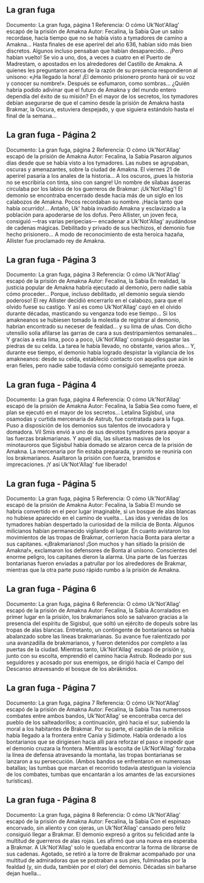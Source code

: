 ## La gran fuga
Documento: La gran fuga, página 1
Referencia: O cómo Uk'Not'Allag' escapó de la prisión de Amakna
Autor: Fecalina, la Sabia
Que un sabio recordase, hacía tiempo que no se había visto a tymadores de camino a Amakna... Hasta finales de ese aperirel del año 636, habían sido más bien discretos. Algunos incluso pensaban que habían desaparecido...
¡Pero habían vuelto! Se vio a uno, dos, a veces a cuatro en el Puerto de Madrestam, o apostados en los alrededores del Castillo de Amakna.
A quienes les preguntaron acerca de la razón de su presencia respondieron al unísono: «¡Ha llegado la hora! ¡El demonio prisionero pronto hará oír su voz y conocer su nombre!». Después se esfumaron, como sombras... ¿Quién habría podido adivinar que el futuro de Amakna y del mundo entero dependía del éxito de su misión? En el mayor de los secretos, los tymadores debían asegurarse de que el camino desde la prisión de Amakna hasta Brakmar, la Oscura, estuviera despejado, y que siguiera estándolo hasta el final de la semana...

## La gran fuga - Página 2
Documento: La gran fuga, página 2
Referencia: O cómo Uk'Not'Allag' escapó de la prisión de Amakna
Autor: Fecalina, la Sabia
Pasaron algunos días desde que se había visto a los tymadores. Las nubes se agrupaban, oscuras y amenazantes, sobre la ciudad de Amakna. El viernes 21 de aperirel pasaría a los anales de la historia... A los oscuros, ¡pues la historia no se escribiría con tinta, sino con sangre!
Un nombre de sílabas ásperas circulaba por los labios de los guerreros de Brakmar: ¡Uk'Not'Allag'! El demonio se encontraba encerrado desde hacía más de un siglo en los calabozos de Amakna. Pocos recordaban su nombre. ¡Hacía tanto que había ocurrido!... Antaño, Uk' había invadido Amakna y esclavizado a la población para apoderarse de los dofus. Pero Allister, un joven feca, consiguió —tras varias peripecias— encadenar a Uk'Not'Allag' ayudándose de cadenas mágicas. Debilitado y privado de sus hechizos, el demonio fue hecho prisionero... A modo de reconocimiento de esta heroica hazaña, Allister fue proclamado rey de Amakna.

## La gran fuga - Página 3
Documento: La gran fuga, página 3
Referencia: O cómo Uk'Not'Allag' escapó de la prisión de Amakna
Autor: Fecalina, la Sabia
En realidad, la justicia popular de Amakna habría ejecutado al demonio, pero nadie sabía cómo proceder... Porque, incluso debilitado, ¡el demonio seguía siendo poderoso! El rey Allister decidió encerrarlo en el calabozo, para que el olvido fuese su castigo. Y así es como Uk'Not'Allag' cayó en el olvido durante décadas, masticando su venganza todo ese tiempo...
Si los amakneanos se hubiesen tomado la molestia de registrar al demonio, habrían encontrado su neceser de fealdad... y su lima de uñas. Con dicho utensilio solía afilarse las garras de cara a sus destripamientos semanales... Y gracias a esta lima, poco a poco, Uk'Not'Allag' consiguió desgastar las piedras de su celda. La tarea le había llevado, no obstante, varios años... Y, durante ese tiempo, el demonio había logrado despistar la vigilancia de los amakneanos: desde su celda, estableció contacto con aquellos que aún le eran fieles, pero nadie sabe todavía cómo consiguió semejante proeza.

## La gran fuga - Página 4
Documento: La gran fuga, página 4
Referencia: O cómo Uk'Not'Allag' escapó de la prisión de Amakna
Autor: Fecalina, la Sabia
Sea como fuere, el plan se ejecutó en el mayor de los secretos... Letalina Sigisbul, una osamodas y curtida mercenaria de Astrub, fue contratada para la fuga. Puso a disposición de los demonios sus talentos de invocadora y domadora. Vil Smis envió a uno de sus devotos tymadores para apoyar a las fuerzas brakmarianas. Y aquel día, las siluetas masivas de los minotauroros que Sigisbul había domado se alzaron cerca de la prisión de Amakna.
La mercenaria por fin estaba preparada, y pronto se reuniría con los brakmarianos. Asaltaron la prisión con fuerza, bramidos e imprecaciones. ¡Y así Uk'Not'Allag' fue liberado!

## La gran fuga - Página 5
Documento: La gran fuga, página 5
Referencia: O cómo Uk'Not'Allag' escapó de la prisión de Amakna
Autor: Fecalina, la Sabia
El mundo se habría convertido en el peor lugar imaginable, si un bosque de alas blancas no hubiese aparecido en el camino de vuelta... Las idas y venidas de los tymadores habían despertado la curiosidad de la milicia de Bonta. Algunos milicianos habían permanecido vigilando el lugar. En cuanto avistaron los movimientos de las tropas de Brakmar, corrieron hacia Bonta para alertar a sus capitanes.
«¡Brakmarianos! ¡Son muchos y han sitiado la prisión de Amakna!», exclamaron los defensores de Bonta al unísono. Conscientes del enorme peligro, los capitanes dieron la alarma. Una parte de las fuerzas bontarianas fueron enviadas a patrullar por los alrededores de Brakmar, mientras que la otra parte puso rápido rumbo a la prisión de Amakna.

## La gran fuga - Página 6
Documento: La gran fuga, página 6
Referencia: O cómo Uk'Not'Allag' escapó de la prisión de Amakna
Autor: Fecalina, la Sabia
Acorralados en primer lugar en la prisión, los brakmarianos solo se salvaron gracias a la presencia del espíritu de Sigisbul, que soltó un ejército de dopeuls sobre las tropas de alas blancas. Entretanto, un contingente de bontarianos se había abalanzado sobre las líneas brakmarianas. Su avance fue ralentizado por una avanzadilla de brakmarianos, y fueron detenidos por completo a las puertas de la ciudad.
Mientras tanto, Uk'Not'Allag' escapó de prisión y, junto con su escolta, emprendió el camino hacia Astrub.
Rodeado por sus seguidores y acosado por sus enemigos, se dirigió hacia el Campo del Descanso atravesando el bosque de los abráknidos.

## La gran fuga - Página 7
Documento: La gran fuga, página 7
Referencia: O cómo Uk'Not'Allag' escapó de la prisión de Amakna
Autor: Fecalina, la Sabia
Tras numerosos combates entre ambos bandos, Uk'Not'Allag' se encontraba cerca del pueblo de los salteadorillos; a continuación, giró hacia el sur, subiendo la moral a los habitantes de Brakmar. Por su parte, el capitán de la milicia había llegado a la frontera entre Cania y Sidimote. Había ordenado a los bontarianos que se dirigiesen hacia allí para reforzar el paso e impedir que el demonio cruzara la frontera. Mientras la escolta de Uk'Not'Allag' forzaba la línea de defensa atravesando la montaña, las tropas bontarianas se lanzaron a su persecución.
(Ambos bandos se enfrentaron en numerosas batallas; las tumbas que marcan el recorrido todavía atestiguan la violencia de los combates, tumbas que encantarán a los amantes de las excursiones turísticas).

## La gran fuga - Página 8
Documento: La gran fuga, página 8
Referencia: O cómo Uk'Not'Allag' escapó de la prisión de Amakna
Autor: Fecalina, la Sabia
Con el espinazo encorvado, sin aliento y con ojeras, un Uk'Not'Allag' cansado pero feliz consiguió llegar a Brakmar. El demonio expresó a gritos su felicidad ante la multitud de guerreros de alas rojas. Les afirmó que una nueva era esperaba a Brakmar. A Uk'Not'Allag' solo le quedaba encontrar la forma de librarse de sus cadenas.
Agotado, se retiró a la torre de Brakmar acompañado por una multitud de admiradoras que se postraban a sus pies, fulminadas por la fealdad (y, sin duda, también por el olor) del demonio. Décadas sin bañarse dejan huella...
